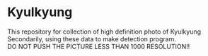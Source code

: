 # Kyulkyung
 This repository for collection of high definition photo of Kyulkyung  
 Secondarily, using these data to make detection program.  
 DO NOT PUSH THE PICTURE LESS THAN 1000 RESOLUTION!!
